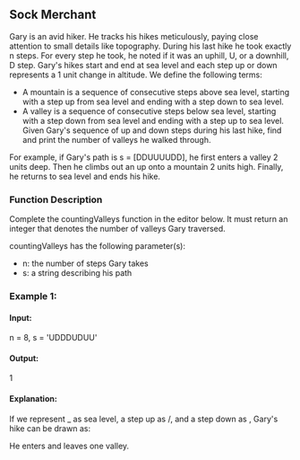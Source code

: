 ## Sock Merchant

Gary is an avid hiker. He tracks his hikes meticulously, paying close attention to small details like topography. During his last hike he took exactly n steps. For every step he took, he noted if it was an uphill, U, or a downhill, D step. Gary's hikes start and end at sea level and each step up or down represents a 1 unit change in altitude. We define the following terms:

- A mountain is a sequence of consecutive steps above sea level, starting with a step up from sea level and ending with a step down to sea level.
- A valley is a sequence of consecutive steps below sea level, starting with a step down from sea level and ending with a step up to sea level.
Given Gary's sequence of up and down steps during his last hike, find and print the number of valleys he walked through.

For example, if Gary's path is s = [DDUUUUDD], he first enters a valley 2 units deep. Then he climbs out an up onto a mountain 2 units high. Finally, he returns to sea level and ends his hike.

### Function Description

Complete the countingValleys function in the editor below. It must return an integer that denotes the number of valleys Gary traversed.

countingValleys has the following parameter(s):

- n: the number of steps Gary takes
- s: a string describing his path

### Example 1:

#### Input:
n = 8, s = 'UDDDUDUU'

#### Output:
1

#### Explanation:
If we represent _ as sea level, a step up as /, and a step down as \, Gary's hike can be drawn as:
<!--      _/\      _
             \    /
              \/\/      -->
He enters and leaves one valley.
